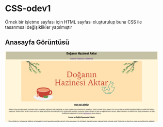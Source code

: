 # CSS-odev1
Örnek bir işletme sayfası için HTML sayfası oluşturulup buna CSS ile tasarımsal değişiklikler yapılmıştır

## Anasayfa Görüntüsü
![AktarWebSitesi](/images/aktarWebSitesi.png)

